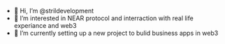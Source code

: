 - 👋 Hi, I’m @strildevelopment
- 👀 I’m interested in NEAR protocol and interraction with real life experiance and web3
- 🌱 I’m currently setting up a new project to bulid business apps in web3

<!---
strildevelopment/strildevelopment is a ✨ special ✨ repository because its `README.md` (this file) appears on your GitHub profile.
You can click the Preview link to take a look at your changes.
--->
